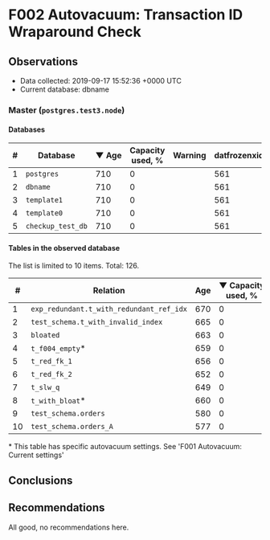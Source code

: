 # F002 Autovacuum: Transaction ID Wraparound Check #

## Observations ##
- Data collected: 2019-09-17 15:52:36 +0000 UTC
- Current database: dbname




### Master (`postgres.test3.node`) ###


#### Databases ####


| \# | Database | &#9660;&nbsp;Age | Capacity used, % | Warning | datfrozenxid |
|--|--------|-----|------------------|---------|--------------|
| 1 |`postgres`|710 |0 |  |561 |
| 2 |`dbname`|710 |0 |  |561 |
| 3 |`template1`|710 |0 |  |561 |
| 4 |`template0`|710 |0 |  |561 |
| 5 |`checkup_test_db`|710 |0 |  |561 |


#### Tables in the observed database ####
The list is limited to 10 items. Total: 126.

| \# | Relation | Age | &#9660;&nbsp;Capacity used, % | Warning |rel_relfrozenxid | toast_relfrozenxid |
|---|-------|-----|------------------|---------|-----------------|--------------------|
| 1 |`exp_redundant.t_with_redundant_ref_idx` |670 |0 |  |601 |0 |
| 2 |`test_schema.t_with_invalid_index` |665 |0 |  |606 |0 |
| 3 |`bloated` |663 |0 |  |608 |0 |
| 4 |`t_f004_empty`\* |659 |0 |  |612 |0 |
| 5 |`t_red_fk_1` |656 |0 |  |615 |0 |
| 6 |`t_red_fk_2` |652 |0 |  |619 |0 |
| 7 |`t_slw_q` |649 |0 |  |622 |0 |
| 8 |`t_with_bloat`\* |660 |0 |  |611 |0 |
| 9 |`test_schema.orders` |580 |0 |  |691 |0 |
| 10 |`test_schema.orders_A` |577 |0 |  |694 |0 |


\* This table has specific autovacuum settings. See 'F001 Autovacuum: Current settings'


## Conclusions ##
 


## Recommendations ##
  All good, no recommendations here.
 

